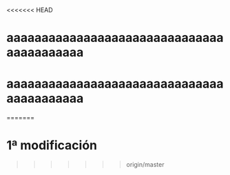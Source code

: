 <<<<<<< HEAD
# aaaaaaaaaaaaaaaaaaaaaaaaaaaaaaaaaaaaaaaaaa
# aaaaaaaaaaaaaaaaaaaaaaaaaaaaaaaaaaaaaaaaaa
=======
# 1ª modificación
>>>>>>> origin/master
